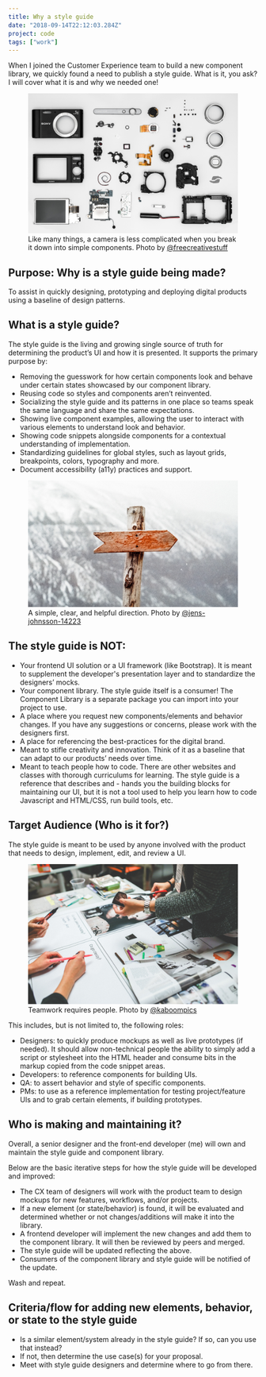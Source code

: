 ```yaml
---
title: Why a style guide
date: "2018-09-14T22:12:03.284Z"
project: code
tags: ["work"]
---
```


When I joined the Customer Experience team to build a new component library, we quickly found a need to publish a style guide. What is it, you ask? I will cover what it is and why we needed one!

<figure>
  <img src="./camera-components.jpg" alt="A camera's innards">
  <figcaption>Like many things, a camera is less complicated when you break it down into simple components. Photo by <a href="https://www.pexels.com/@freecreativestuff">@freecreativestuff</a></figcaption>
</figure>

## Purpose: Why is a style guide being made?

To assist in quickly designing, prototyping and deploying digital products using a baseline of design patterns.

## What is a style guide?

The style guide is the living and growing single source of truth for determining the product’s UI and how it is presented. It supports the primary purpose by:

- Removing the guesswork for how certain components look and behave under certain states showcased by our component library.
- Reusing code so styles and components aren’t reinvented.
- Socializing the style guide and its patterns in one place so teams speak the same language and share the same expectations.
- Showing live component examples, allowing the user to interact with various elements to understand look and behavior.
- Showing code snippets alongside components for a contextual understanding of implementation.
- Standardizing guidelines for global styles, such as layout grids, breakpoints, colors, typography and more.
- Document accessibility (a11y) practices and support.

<figure>
  <img src="./mountains-nature-arrow-guide.jpg" alt="Arrow sign">
  <figcaption>A simple, clear, and helpful direction. Photo by <a href="https://www.pexels.com/@jens-johnsson-14223">@jens-johnsson-14223</a></figcaption>
</figure>

## The style guide is NOT:

- Your frontend UI solution or a UI framework (like Bootstrap). It is meant to supplement the developer's presentation layer and to standardize the designers’ mocks.
- Your component library. The style guide itself is a consumer! The Component Library is a separate package you can import into your project to use.
- A place where you request new components/elements and behavior changes. If you have any suggestions or concerns, please work with the designers first.
- A place for referencing the best-practices for the digital brand.
- Meant to stifle creativity and innovation. Think of it as a baseline that can adapt to our products’ needs over time.
- Meant to teach people how to code. There are other websites and classes with thorough curriculums for learning. The style guide is a reference that describes and - hands you the building blocks for maintaining our UI, but it is not a tool used to help you learn how to code Javascript and HTML/CSS, run build tools, etc.

## Target Audience (Who is it for?)

The style guide is meant to be used by anyone involved with the product that needs to design, implement, edit, and review a UI.

<figure>
  <img src="./working-in-a-group.jpg" alt="Working in a group">
  <figcaption>Teamwork requires people. Photo by <a href="https://www.pexels.com/@kaboompics">@kaboompics</a></figcaption>
</figure>

This includes, but is not limited to, the following roles:

- Designers: to quickly produce mockups as well as live prototypes (if needed). It should allow non-technical people the ability to simply add a script or stylesheet into the HTML header and consume bits in the markup copied from the code snippet areas.
- Developers: to reference components for building UIs.
- QA: to assert behavior and style of specific components.
- PMs: to use as a reference implementation for testing project/feature UIs and to grab certain elements, if building prototypes.

## Who is making and maintaining it?

Overall, a senior designer and the front-end developer (me) will own and maintain the style guide and component library.

Below are the basic iterative steps for how the style guide will be developed and improved:

- The CX team of designers will work with the product team to design mockups for new features, workflows, and/or projects.
- If a new element (or state/behavior) is found, it will be evaluated and determined whether or not changes/additions will make it into the library.
- A frontend developer will implement the new changes and add them to the component library. It will then be reviewed by peers and merged.
- The style guide will be updated reflecting the above.
- Consumers of the component library and style guide will be notified of the update.

Wash and repeat.

## Criteria/flow for adding new elements, behavior, or state to the style guide

- Is a similar element/system already in the style guide? If so, can you use that instead?
- If not, then determine the use case(s) for your proposal.
- Meet with style guide designers and determine where to go from there.
